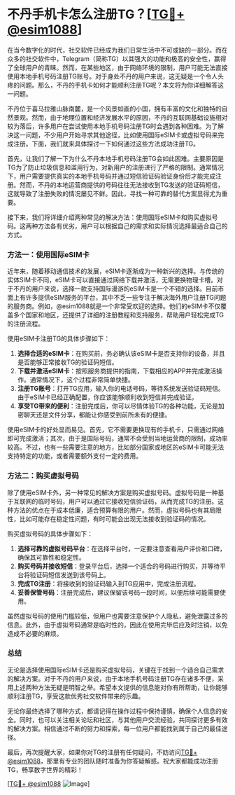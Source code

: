 # 不丹手机卡怎么注册TG？[[TG💪+ @esim1088](https://t.me/s/esim1088)]

在当今数字化的时代，社交软件已经成为我们日常生活中不可或缺的一部分。而在众多的社交软件中，Telegram（简称TG）以其强大的功能和极高的安全性，赢得了全球用户的青睐。然而，在某些地区，由于网络环境的限制，用户可能无法直接使用本地手机号码注册TG账号。对于身处不丹的用户来说，这无疑是一个令人头疼的问题。那么，不丹的手机卡如何才能顺利注册TG呢？本文将为你详细解答这一问题。

不丹位于喜马拉雅山脉南麓，是一个风景如画的小国，拥有丰富的文化和独特的自然景观。然而，由于地理位置和经济发展水平的原因，不丹的互联网基础设施相对较为落后，许多用户在尝试使用本地手机号码注册TG时会遇到各种困难。为了解决这一问题，不少用户开始寻求其他途径，比如使用国际eSIM卡或虚拟号码来完成注册。下面，我们就来具体探讨一下如何通过这些方法成功注册TG。

首先，让我们了解一下为什么不丹本地手机号码注册TG会如此困难。主要原因是TG为了防止垃圾信息和滥用行为，对新用户的注册进行了严格的限制。通常情况下，用户需要提供真实的本地手机号码并通过短信验证码验证身份后才能完成注册。然而，不丹的本地运营商提供的号码往往无法接收到TG发送的验证码短信，这就导致了注册失败的情况屡见不鲜。因此，寻找一种可靠的替代方案显得尤为重要。

接下来，我们将详细介绍两种常见的解决方法：使用国际eSIM卡和购买虚拟号码。这两种方法各有优劣，用户可以根据自己的需求和实际情况选择最适合自己的方式。

### 方法一：使用国际eSIM卡

近年来，随着移动通信技术的发展，eSIM卡逐渐成为一种新兴的选择。与传统的实体SIM卡不同，eSIM卡可以直接通过网络下载并激活，无需更换物理卡槽。对于不丹的用户来说，选择一款支持国际漫游的eSIM卡是一个不错的选择。目前市面上有许多提供eSIM服务的平台，其中不乏一些专注于解决海外用户注册TG问题的服务商。例如，@esim1088就是一个非常受欢迎的选择。他们的eSIM卡不仅覆盖多个国家和地区，还提供了详细的注册教程和支持服务，帮助用户轻松完成TG的注册流程。

使用eSIM卡注册TG的具体步骤如下：

1. **选择合适的eSIM卡**：在购买前，务必确认该eSIM卡是否支持你的设备，并且是否能够正常接收TG的验证码短信。
2. **下载并激活eSIM卡**：按照服务商提供的指南，下载相应的APP并完成激活操作。通常情况下，这个过程非常简单快捷。
3. **注册TG账号**：打开TG应用，输入你的电话号码，等待系统发送验证码短信。由于eSIM卡已经正确配置，你应该能够顺利收到短信并完成验证。
4. **享受TG带来的便利**：注册完成后，你可以尽情体验TG的各种功能，无论是加密聊天还是文件分享，都能让你感受到前所未有的便捷。

使用eSIM卡的好处显而易见。首先，它不需要更换现有的手机卡，只需通过网络即可完成激活；其次，由于是国际号码，通常不会受到当地运营商的限制，成功率较高。不过，也有一些需要注意的地方，比如部分国家或地区的eSIM卡可能无法支持特定的功能，或者需要额外支付一定的费用。

### 方法二：购买虚拟号码

除了使用eSIM卡外，另一种常见的解决方案是购买虚拟号码。虚拟号码是一种基于互联网的临时号码，用户可以通过它接收短信验证码，从而完成TG的注册。这种方法的优点在于成本低廉，适合预算有限的用户。然而，虚拟号码也有其局限性，比如可能存在稳定性问题，有时可能会出现无法接收到验证码的情况。

购买虚拟号码的具体步骤如下：

1. **选择可靠的虚拟号码平台**：在选择平台时，一定要注意查看用户评价和口碑，确保其可靠性和稳定性。
2. **购买号码并接收短信**：登录平台后，选择一个适合的号码进行购买，并等待平台将验证码短信发送到该号码上。
3. **完成TG注册**：将接收到的验证码输入到TG应用中，完成注册流程。
4. **妥善保管号码**：注册完成后，建议保留该号码一段时间，以便后续可能需要使用。

虽然虚拟号码的使用门槛较低，但用户也需要注意保护个人隐私，避免泄露过多的信息。此外，由于虚拟号码通常是临时性的，因此在使用完毕后应及时注销，以免造成不必要的麻烦。

### 总结

无论是选择使用国际eSIM卡还是购买虚拟号码，关键在于找到一个适合自己需求的解决方案。对于不丹的用户来说，由于本地手机号码注册TG存在诸多不便，采用上述两种方法无疑是明智之举。希望本文提供的信息能对你有所帮助，让你能够顺利注册TG，享受这款优秀社交软件带来的乐趣。

无论你最终选择了哪种方式，都请记得在操作过程中保持谨慎，确保个人信息的安全。同时，也可以关注相关论坛和社区，与其他用户交流经验，共同探讨更多有效的解决方案。相信通过不断的努力和探索，每一位用户都能找到属于自己的最佳途径。

最后，再次提醒大家，如果你对TG的注册有任何疑问，不妨访问[TG💪+ @esim1088](https://t.me/s/esim1088)，那里有专业的团队随时准备为你答疑解惑。祝大家都能成功注册TG，畅享数字世界的精彩！

[[TG💪+ @esim1088](https://t.me/s/esim1088) ![Image](https://i.postimg.cc/4NQfJmqS/Snipaste-2025-05-13-00-14-12.png)]